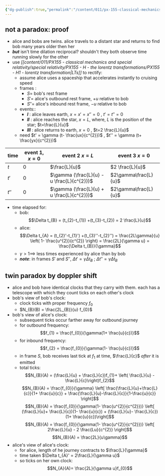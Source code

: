 ```yaml
---
{"dg-publish":true,"permalink":"/content/011/px-155-classical-mechanics-and-special-relativity/special-relativity/px-155-h-the-lorentz-transformations/px-155-h5-the-twin-paradox/","noteIcon":"1","created":"2024-10-01T18:27:09.778+01:00","updated":"2024-11-26T19:58:39.214+00:00"}
---
```


## not a paradox: proof
- alice and bobs are twins. alice travels to a distant star and returns to find bob many years older then her
- ***but*** isn't time dilation reciprocal? shouldn't they both observe time running slowly for the other
- use *[[content/011/PX155 - classical mechanics and special relativity/special relativity/PX155 - H - the lorentz transformations/PX155 - H1 - lorentz transformation\|LTs]]* to rectify:
	- assume alice uses a spaceship that accelerates instantly to cruising speed
	- frames :
		- $S =$ bob's rest frame
		- $S'=$ alice's outbound rest frame, $+u$ relative to bob
		- $S''=$ alice's inbound rest frame, $-u$ relative to bob
	- events::
		- **$I$** : alice leaves earth, $x=x'=x''=0$ , $t'=t''=0$
		- **$II$** : alice reaches the star, $x=L$, where, $L$ is the position of the star; $t=\frac{L}{u}$
		- **$III$** : alice returns to earth, $x=0$ , $t=2 \frac{L}{u}$
	- need $t' = \gamma (t- \frac{ux}{c^{2}})$ ,  $t'' = \gamma (t+ \frac{yx}{c^{2}})$

| time  | event 1, $x=0$ | event 2 $x=L$                              | event 3 $x=0$          |
| ----- | -------------- | ------------------------------------------ | ---------------------- |
| $t$   | $0$            | $\frac{L}{u}$                              | $2 \frac{L}{u}$                |
| $t'$  | $0$            | $\gamma (\frac{L}{u} - u \frac{L}{c^{2}})$ | $2\gamma\frac{L}{u}$ |
| $t''$ | $0$            | $\gamma (\frac{L}{u} + u \frac{L}{c^{2}})$ | $2\gamma\frac{L}{u}$ |

- time elapsed for:
	- bob:
$$\Delta t_{B} = (t_{2}-t_{1}) +(t_{3}-t_{2}) = 2 \frac{L}{u}$$
	- alice:
$$\Delta t_{A} = (t_{2}'-t_{1}') +(t_{3}''-t_{2}'') = \frac{2L\gamma}{u} \left( 1- \frac{u^{2}}{c^{2}} \right) = \frac{2L}{\gamma u} =  \frac{\Delta t_{B}}{\gamma}$$
	- $\gamma>1 \implies$ less times experienced by alice than by bob
	- ***note***: in frames $S'$ and $S''$, $\Delta t' = \gamma \Delta t_{B}$ ; $\Delta t'' = \gamma \Delta t_{B}$
## twin paradox by doppler shift
- alice and bob have identical clocks that they carry with them. each has a telescope with which they count ticks on each other's clock
- bob's view of bob's clock:
	- clock ticks with proper frequency $f_{0}$
	- $N_{B}(B) = \frac{2L_{B}}{u} f_{0}$
- bob's view of alice's clock:
	- subsequent ticks occur farther away for outbound journey
	- for outbound frequency:
$$f_{1} = \frac{f_{0}}{\gamma(1+ \frac{u}{c})}$$
	- for inbound frequency:
$$f_{2} = \frac{f_{0}}{\gamma(1- \frac{u}{c})}$$
	- in frame $S$, bob receives last tick at $f_{1}$ at time, $\frac{L}{c}$ *after* it is emitted
	- total ticks:
$$N_{B}(A) = (\frac{L}{u} + \frac{L}{c})f_{1}+ \left( \frac{L}{u} - \frac{L}{c}\right)f_{2}$$
	$$N_{B}(A) = \frac{f_{0}}{\gamma} \left[ \frac{\frac{L}{u}+\frac{L}{c}}{1+ \frac{u}{c}} + \frac{\frac{L}{u}-\frac{L}{c}}{1-\frac{u}{c}} \right]$$
	$$N_{B}(A) = \frac{f_{0}}{\gamma(1- \frac{u^{2}}{c^{2}})} \left[ (\frac{L}{u}+ \frac{L}{c})(1- \frac{u}{c}) + (\frac{L}{u}- \frac{L}{c})(1+ \frac{u}{c})\right]$$
	$$N_{B}(A) = \frac{f_{0}}{\gamma(1- \frac{u^{2}}{c^{2}})} \left[ 2\frac{L}{u} - 2 \frac{Lu}{c^{2}} \right]$$
	$$N_{B}(A) = \frac{2L}{u\gamma}$$
- alice's view of alice's clock:
	- for alice, length of he journey contracts to $\frac{L}{\gamma}$
	- time taken $\Delta t_{A}' = 2\frac{L}{\gamma u}$
	- so ticks on her own clock:
$$N_{A}(A)= \frac{2L}{\gamma u}f_{0}$$
